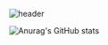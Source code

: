 ![header](https://capsule-render.vercel.app/api?type=venom&color=auto&height=300&section=header&text=Welcome!+%JaeHwan's+%GitHub&fontSize=45)

![Anurag's GitHub stats](https://github-readme-stats.vercel.app/api?username=rekindle402&show_icons=true&theme=gotham)

